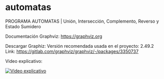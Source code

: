 # automatas
PROGRAMA AUTOMATAS | Unión, Intersección, Complemento, Reverso y Estado Sumidero

Documentación Graphviz: https://graphviz.org

Descargar Graphiz: 
Versión recomendada usada en el proyecto: 2.49.2
Link: https://gitlab.com/graphviz/graphviz/-/packages/3350737

Video explicativo:

[![Video explicativo](https://img.youtube.com/vi/t14iy1ZWGms/0.jpg)](https://youtu.be/t14iy1ZWGms)
